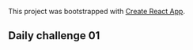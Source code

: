 This project was bootstrapped with [Create React App](https://github.com/facebook/create-react-app).

## Daily challenge 01


